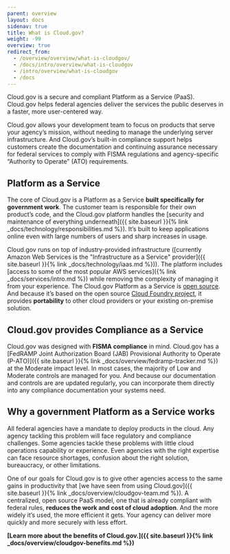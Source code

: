```yaml
---
parent: overview
layout: docs
sidenav: true
title: What is Cloud.gov?
weight: -99
overview: true
redirect_from:
  - /overview/overview/what-is-cloudgov/
  - /docs/intro/overview/what-is-cloudgov
  - /intro/overview/what-is-cloudgov
  - /docs
---
```


Cloud.gov is a secure and compliant Platform as a Service (PaaS). Cloud.gov helps federal agencies deliver the services the public deserves in a faster, more user-centered way.

Cloud.gov allows your development team to focus on products that serve your agency’s mission, without needing to manage the underlying server infrastructure. And Cloud.gov’s built-in compliance support helps customers create the documentation and continuing assurance necessary for federal services to comply with FISMA regulations and agency-specific “Authority to Operate” (ATO) requirements.

## Platform as a Service

The core of Cloud.gov is a Platform as a Service **built specifically for government work**. The customer team is responsible for their own product’s code, and the Cloud.gov platform handles the [security and maintenance of everything underneath]({{ site.baseurl }}{% link _docs/technology/responsibilities.md %}). It’s built to keep applications online even with large numbers of users and sharp increases in usage.

Cloud.gov runs on top of industry-provided infrastructure ([currently Amazon Web Services is the "Infrastructure as a Service" provider]({{ site.baseurl }}{% link _docs/technology/iaas.md %})). The platform includes [access to some of the most popular AWS services]({% link _docs/services/intro.md %}) while removing the complexity of managing it from your experience. The Cloud.gov Platform as a Service is [open source](https://github.com/cloud-gov). And because it’s based on the open source [Cloud Foundry project](http://www.cloudfoundry.org/), it provides **portability** to other cloud providers or your existing on-premise solution.

## Cloud.gov provides Compliance as a Service

Cloud.gov was designed with **FISMA compliance** in mind. Cloud.gov has a [FedRAMP Joint Authorization Board (JAB) Provisional Authority to Operate (P-ATO)]({{ site.baseurl }}{% link _docs/overview/fedramp-tracker.md %}) at the Moderate impact level. In most cases, the majority of Low and Moderate controls are managed for you. And because our documentation and controls are are updated regularly, you can incorporate them directly into any compliance documentation your systems need.

## Why a government Platform as a Service works

All federal agencies have a mandate to deploy products in the cloud. Any agency tackling this problem will face regulatory and compliance challenges. Some agencies tackle these problems with little cloud operations capability or experience. Even agencies with the right expertise can face resource shortages, confusion about the right solution, bureaucracy, or other limitations.

One of our goals for Cloud.gov is to give other agencies access to the same gains in productivity that [we have seen from using Cloud.gov]({{ site.baseurl }}{% link _docs/overview/cloudgov-team.md %}). A centralized, open source PaaS model, one that is already compliant with federal rules, **reduces the work and cost of cloud adoption**. And the more widely it’s used, the more efficient it gets. Your agency can deliver more quickly and more securely with less effort.

**[Learn more about the benefits of Cloud.gov.]({{ site.baseurl }}{% link _docs/overview/cloudgov-benefits.md %})**

